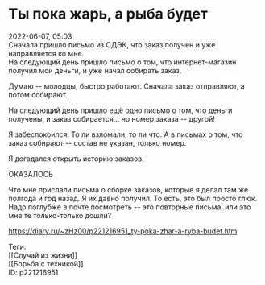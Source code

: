 Ты пока жарь, а рыба будет
===========================

   
 2022-06-07, 05:03   
  Сначала пришло письмо из СДЭК, что заказ получен и уже направляется ко мне.   
 На следующий день пришло письмо о том, что интернет-магазин получил мои деньги, и уже начал собирать заказ.   
   
 Думаю -- молодцы, быстро работают. Сначала заказ отправляют, а потом собирают.   
   
 На следующий день пришло ещё одно письмо о том, что деньги получены, и заказ собирается... но номер заказа -- другой!   
   
 Я забеспокоился. То ли взломали, то ли что. А в письмах о том, что заказ собирают -- состав не указан, только номер.   
   
 Я догадался открыть историю заказов.   
   
 ОКАЗАЛОСЬ   
   
 Что мне прислали письма о сборке заказов, которые я делал там же полгода и год назад. Я их давно получил. То есть, это был просто глюк. Надо поглубже в почте посмотреть -- это повторные письма, или это мне те только-только дошли?   
    
 <https://diary.ru/~zHz00/p221216951_ty-poka-zhar-a-ryba-budet.htm>   
   
 Теги:   
 [[Случай из жизни]]   
 [[Борьба с техникой]]   
 ID: p221216951